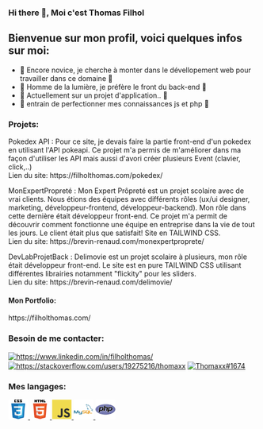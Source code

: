 ### Hi there 👋, Moi c'est Thomas Filhol


<h2> Bienvenue sur mon profil, voici quelques infos sur moi:</h2>

- :rocket: Encore novice, je cherche à monter dans le dévellopement web pour travailler dans ce domaine :rocket:
- :busts_in_silhouette: Homme de la lumière, je préfère le front du back-end :busts_in_silhouette:
- :hammer: Actuellement sur un projet d'application.. :hammer:
- :bricks: entrain de perfectionner mes connaissances js et php :bricks:

<h3> Projets: </h3>
<p> Pokedex API : Pour ce site, je devais faire la partie front-end d'un pokedex en utilisant l'API pokeapi. Ce projet m'a permis de m'améliorer dans ma façon d'utiliser les API mais aussi d'avori créer plusieurs Event (clavier, click,..)<br> Lien du site: https://filholthomas.com/pokedex/
<p> MonExpertPropreté : Mon Expert Prôpreté est un projet scolaire avec de vrai clients. Nous étions des équipes avec différents rôles (ux/ui designer, marketing, développeur-frontend, développeur-backend). Mon rôle dans cette dernière était développeur front-end. Ce projet m'a permit de découvrir comment fonctionne une équipe en entreprise dans la vie de tout les jours. Le client était plus que satisfait! Site en TAILWIND CSS. <br> Lien du site: https://brevin-renaud.com/monexpertproprete/ </p>
<p>DevLabProjetBack : Delimovie est un projet scolaire à plusieurs, mon rôle était développeur front-end. Le site est en pure TAILWIND CSS utilisant différentes librairies notamment "flickity" pour les sliders. <br> Lien du site: https://brevin-renaud.com/delimovie/</p>
<p>  </p>

<h4>Mon Portfolio:</h4> <p>https://filholthomas.com/</p>

<h3 align="left">Besoin de me contacter:</h3>
<p align="left">
<a href="https://linkedin.com/in/https://www.linkedin.com/in/filholthomas/" target="blank"><img align="center" src="https://raw.githubusercontent.com/rahuldkjain/github-profile-readme-generator/master/src/images/icons/Social/linked-in-alt.svg" alt="https://www.linkedin.com/in/filholthomas/" height="30" width="40" /></a>
<a href="https://stackoverflow.com/users/https://stackoverflow.com/users/19275216/thomaxx" target="blank"><img align="center" src="https://raw.githubusercontent.com/rahuldkjain/github-profile-readme-generator/master/src/images/icons/Social/stack-overflow.svg" alt="https://stackoverflow.com/users/19275216/thomaxx" height="30" width="40" /></a>
<a href="https://discord.gg/Thomaxx#1674" target="blank"><img align="center" src="https://raw.githubusercontent.com/rahuldkjain/github-profile-readme-generator/master/src/images/icons/Social/discord.svg" alt="Thomaxx#1674" height="30" width="40" /></a>
</p>

<h3 align="left">Mes langages:</h3>
<p align="left"> <a href="https://www.w3schools.com/css/" target="_blank" rel="noreferrer"> <img src="https://raw.githubusercontent.com/devicons/devicon/master/icons/css3/css3-original-wordmark.svg" alt="css3" width="40" height="40"/> </a> <a href="https://www.w3.org/html/" target="_blank" rel="noreferrer"> <img src="https://raw.githubusercontent.com/devicons/devicon/master/icons/html5/html5-original-wordmark.svg" alt="html5" width="40" height="40"/> </a> <a href="https://developer.mozilla.org/en-US/docs/Web/JavaScript" target="_blank" rel="noreferrer"> <img src="https://raw.githubusercontent.com/devicons/devicon/master/icons/javascript/javascript-original.svg" alt="javascript" width="40" height="40"/> </a> <a href="https://www.mysql.com/" target="_blank" rel="noreferrer"> <img src="https://raw.githubusercontent.com/devicons/devicon/master/icons/mysql/mysql-original-wordmark.svg" alt="mysql" width="40" height="40"/> </a> <a href="https://www.php.net" target="_blank" rel="noreferrer"> <img src="https://raw.githubusercontent.com/devicons/devicon/master/icons/php/php-original.svg" alt="php" width="40" height="40"/> </a> </p>

